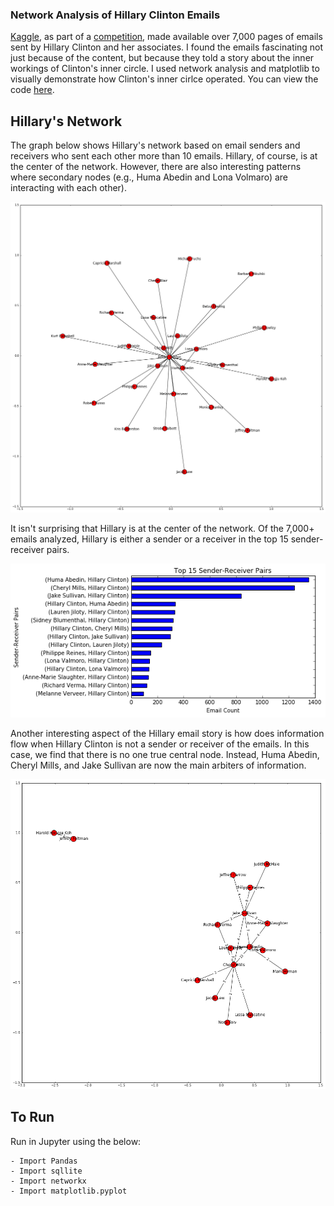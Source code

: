 ### Network Analysis of Hillary Clinton Emails

[Kaggle](https://www.kaggle.com), as part of a [competition](https://www.kaggle.com/c/hillary-clinton-emails), made available over 7,000 pages of emails sent by Hillary Clinton and her associates. I found the emails fascinating not just because of the content, but because they told a story about the inner workings of Clinton's inner circle. I used network analysis and matplotlib to visually demonstrate how Clinton's inner cirlce operated. You can view the code [here](code/hrc_network_analysis_with_graphs.ipynb).


## Hillary's Network

The graph below shows Hillary's network based on email senders and receivers who sent each other more than 10 emails. Hillary, of course, is at the center of the network. However, there are also interesting patterns where secondary nodes (e.g., Huma Abedin and Lona Volmaro) are interacting with each other).

![alt tag](graphs/hrc_network.png)

It isn't surprising that Hillary is at the center of the network. Of the 7,000+ emails analyzed, Hillary is either a sender or a receiver in the top 15 sender-receiver pairs.

![alt tag](graphs/top15_sender_receiver_pairs.png)

Another interesting aspect of the Hillary email story is how does information flow when Hillary Clinton is not a sender or receiver of the emails. In this case, we find that there is no one true central node. Instead, Huma Abedin, Cheryl Mills, and Jake Sullivan are now the main arbiters of information.

![alt tag](graphs/other_network.png)

## To Run

Run in Jupyter using the below:

```
- Import Pandas
- Import sqllite
- Import networkx
- Import matplotlib.pyplot
```